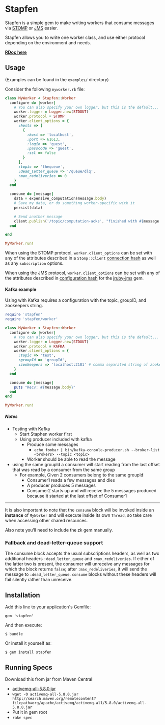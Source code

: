 # Stapfen


Stapfen is a simple gem to make writing workers that consume messages via
[STOMP](http://stomp.github.io/) or
[JMS](https://en.wikipedia.org/wiki/Java_Message_Service) easier.

Stapfen allows you to write one worker class, and use either protocol
depending on the environment and needs.


**[RDoc here](http://rdoc.info/github/lookout/stapfen/master/frames)**

## Usage

(Examples can be found in the `examples/` directory)


Consider the following `myworker.rb` file:

```ruby
class MyWorker < Stapfen::Worker
  configure do |worker|
    # You can also specify your own logger, but this is the default...
    worker.logger = Logger.new(STDOUT)
    worker.protocol = STOMP
    worker.client_options = {
      :hosts => [
        {
          :host => 'localhost',
          :port => 61613,
          :login => 'guest',
          :passcode => 'guest',
          :ssl => false
        }
      ],
      :topic => 'thequeue',
      :dead_letter_queue => '/queue/dlq',
      :max_redeliveries => 0
    }
  end

  consume do |message|
    data = expensive_computation(message.body)
    # Save my data, or do something worker-specific with it
    persist(data)

    # Send another message
    client.publish('/topic/computation-acks', "finished with #{message.message_id}")
  end

end

MyWorker.run!
```

When using the STOMP protocol, `worker.client_options` can be set with any of the attributes described in a `Stomp::Client` [connection
hash](https://github.com/stompgem/stomp#hash-login-example-usage-this-is-the-recommended-login-technique) as well as any `subscription` options.

When using the JMS protocol, `worker.client_options` can be set with any of the attributes described in [configuration
hash](https://github.com/reidmorrison/jruby-jms#consumer) for the
[jruby-jms](https://github.com/reidmorrison/jruby-jms) gem.

#### Kafka example

Using with Kafka requires a configuration with the topic, groupID, and zookeepers string.

```ruby
require 'stapfen'
require 'stapfen/worker'

class MyWorker < Stapfen::Worker
  configure do |worker|
    # You can also specify your own logger, but this is the default...
    worker.logger = Logger.new(STDOUT)
    worker.protocol = KAFKA
    worker.client_options = {
      :topic => 'test',
      :groupId => 'groupId',
      :zookeepers => 'localhost:2181' # comma separated string of zookeepers
    }
  end

  consume do |message|
    puts "Recv: #{message.body}"
  end
end

MyWorker.run!
```

##### Notes
* Testing with Kafka
  * Start Staphen worker first
  * Using producer included with kafka
    * Produce some messages
      * ```echo foobar | bin/kafka-console-producer.sh --broker-list <brokers> --topic <topic>```
    * Worker should be able to read the message
* using the same groupId a consumer will start reading from the last offset that was read by a consumer from the same group
  * For example, Given 2 consumers belong to the same groupId
    * Consumer1 reads a few messages and dies
    * A producer produces 5 messages
    * Consumer2 starts up and will receive the 5 messages produced because it started at the last offset of Consumer1

---

It is also important to note that the `consume` block will be invoked inside an
**instance** of `MyWorker` and will execute inside its own `Thread`, so take
care when accessing other shared resources.

Also note you'll need to include the zk gem manually.

### Fallback and dead-letter-queue support

The consume block accepts the usual subscriptions headers, as well as two
additional headers `:dead_letter_queue` and `:max_redeliveries`.  If either of
the latter two is present, the consumer will unreceive any messages for which
the block returns `false`; after `:max_redeliveries`, it will send the message
to `:dead_letter_queue`.  `consume` blocks without these headers will fail
silently rather than unreceive.

## Installation

Add this line to your application's Gemfile:

    gem 'stapfen'

And then execute:

    $ bundle

Or install it yourself as:

    $ gem install stapfen

## Running Specs

Download this from jar from Maven Central
  * [activemq-all-5.8.0.jar](http://search.maven.org/#artifactdetails%7Corg.apache.activemq%7Cactivemq-all%7C5.8.0%7Cjar)
  * `wget -O activemq-all-5.8.0.jar http://search.maven.org/remotecontent?filepath=org/apache/activemq/activemq-all/5.8.0/activemq-all-5.8.0.jar`
  * Put it in gem root
  * ```rake spec```

